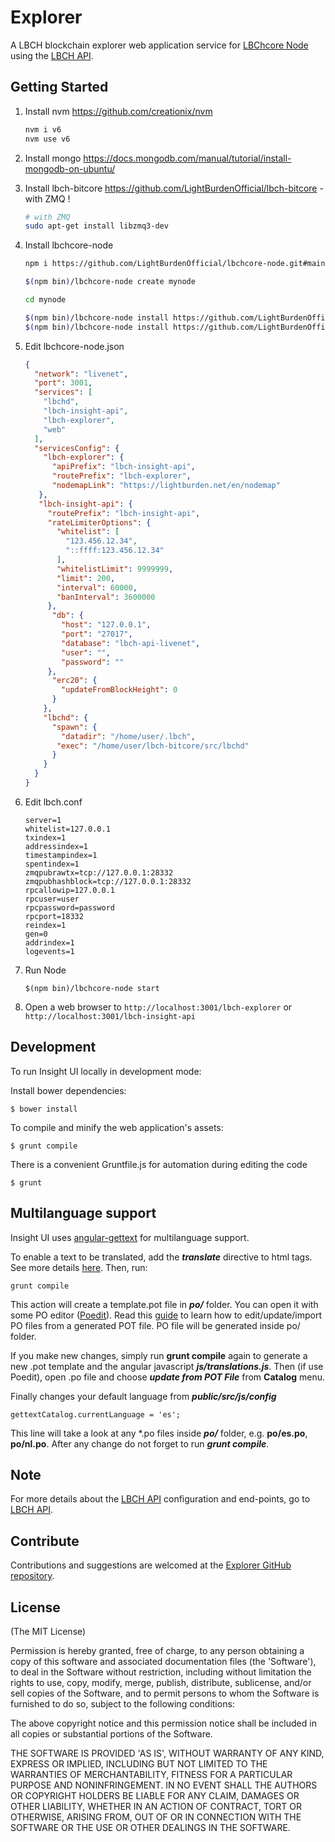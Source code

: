 # Explorer

A LBCH blockchain explorer web application service for [LBChcore Node](https://github.com/LightBurdenOfficial/lbchcore-node) using the [LBCH API](https://github.com/LightBurdenOfficial/insight-api).


## Getting Started

1. Install nvm https://github.com/creationix/nvm  

    ```bash
    nvm i v6
    nvm use v6
    ```  
2. Install mongo https://docs.mongodb.com/manual/tutorial/install-mongodb-on-ubuntu/  

3. Install lbch-bitcore https://github.com/LightBurdenOfficial/lbch-bitcore - with ZMQ ! 

    ```bash
    # with ZMQ
    sudo apt-get install libzmq3-dev 
    ```  
4. Install lbchcore-node  

    ```bash
    npm i https://github.com/LightBurdenOfficial/lbchcore-node.git#main

    $(npm bin)/lbchcore-node create mynode

    cd mynode

    $(npm bin)/lbchcore-node install https://github.com/LightBurdenOfficial/insight-api.git#main
    $(npm bin)/lbchcore-node install https://github.com/LightBurdenOfficial/lbch-explorer.git#main
    ```  
5. Edit lbchcore-node.json  

    ```json
    {
      "network": "livenet",
      "port": 3001,
      "services": [
        "lbchd",
        "lbch-insight-api",
        "lbch-explorer",
        "web"
      ],
      "servicesConfig": {
        "lbch-explorer": {
          "apiPrefix": "lbch-insight-api",
          "routePrefix": "lbch-explorer",
          "nodemapLink": "https://lightburden.net/en/nodemap"
       },
       "lbch-insight-api": {
         "routePrefix": "lbch-insight-api",
         "rateLimiterOptions": {
           "whitelist": [
             "123.456.12.34",
             "::ffff:123.456.12.34"
           ],
           "whitelistLimit": 9999999,
           "limit": 200,
           "interval": 60000,
           "banInterval": 3600000
         },
          "db": {
            "host": "127.0.0.1",
            "port": "27017",
            "database": "lbch-api-livenet",
            "user": "",
            "password": ""
         },
          "erc20": {
            "updateFromBlockHeight": 0
          }
        },
        "lbchd": {
          "spawn": {
            "datadir": "/home/user/.lbch",
           "exec": "/home/user/lbch-bitcore/src/lbchd"
          }
        }
      }
    }

    ```  
6. Edit lbch.conf  

    ```
    server=1
    whitelist=127.0.0.1
    txindex=1
    addressindex=1
    timestampindex=1
    spentindex=1
    zmqpubrawtx=tcp://127.0.0.1:28332
    zmqpubhashblock=tcp://127.0.0.1:28332
    rpcallowip=127.0.0.1
    rpcuser=user
    rpcpassword=password
    rpcport=18332
    reindex=1
    gen=0
    addrindex=1
    logevents=1
    ```  
7. Run Node  

    ```
    $(npm bin)/lbchcore-node start
    ```  

8. Open a web browser to `http://localhost:3001/lbch-explorer` or `http://localhost:3001/lbch-insight-api`  

## Development

To run Insight UI locally in development mode:

Install bower dependencies:

```
$ bower install
```

To compile and minify the web application's assets:

```
$ grunt compile
```

There is a convenient Gruntfile.js for automation during editing the code

```
$ grunt
```

## Multilanguage support

Insight UI uses [angular-gettext](http://angular-gettext.rocketeer.be) for multilanguage support.

To enable a text to be translated, add the ***translate*** directive to html tags. See more details [here](http://angular-gettext.rocketeer.be/dev-guide/annotate/). Then, run:

```
grunt compile
```

This action will create a template.pot file in ***po/*** folder. You can open it with some PO editor ([Poedit](http://poedit.net)). Read this [guide](http://angular-gettext.rocketeer.be/dev-guide/translate/) to learn how to edit/update/import PO files from a generated POT file. PO file will be generated inside po/ folder.

If you make new changes, simply run **grunt compile** again to generate a new .pot template and the angular javascript ***js/translations.js***. Then (if use Poedit), open .po file and choose ***update from POT File*** from **Catalog** menu.

Finally changes your default language from ***public/src/js/config***

```
gettextCatalog.currentLanguage = 'es';
```

This line will take a look at any *.po files inside ***po/*** folder, e.g.
**po/es.po**, **po/nl.po**. After any change do not forget to run ***grunt
compile***.


## Note

For more details about the [LBCH API](https://github.com/LightBurdenOfficial/insight-api) configuration and end-points, go to [LBCH API](https://github.com/LightBurdenOfficial/insight-api).

## Contribute

Contributions and suggestions are welcomed at the [Explorer GitHub repository](https://github.com/LightBurdenOfficial/lbch-explorer).


## License
(The MIT License)

Permission is hereby granted, free of charge, to any person obtaining
a copy of this software and associated documentation files (the
'Software'), to deal in the Software without restriction, including
without limitation the rights to use, copy, modify, merge, publish,
distribute, sublicense, and/or sell copies of the Software, and to
permit persons to whom the Software is furnished to do so, subject to
the following conditions:

The above copyright notice and this permission notice shall be
included in all copies or substantial portions of the Software.

THE SOFTWARE IS PROVIDED 'AS IS', WITHOUT WARRANTY OF ANY KIND,
EXPRESS OR IMPLIED, INCLUDING BUT NOT LIMITED TO THE WARRANTIES OF
MERCHANTABILITY, FITNESS FOR A PARTICULAR PURPOSE AND NONINFRINGEMENT.
IN NO EVENT SHALL THE AUTHORS OR COPYRIGHT HOLDERS BE LIABLE FOR ANY
CLAIM, DAMAGES OR OTHER LIABILITY, WHETHER IN AN ACTION OF CONTRACT,
TORT OR OTHERWISE, ARISING FROM, OUT OF OR IN CONNECTION WITH THE
SOFTWARE OR THE USE OR OTHER DEALINGS IN THE SOFTWARE.
